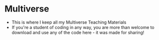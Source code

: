 # Multiverse
* This is where I keep all my Multiverse Teaching Materials
* If you're a student of coding in any way, you are more than welcome to download and use any of the code here - it was made for sharing!
